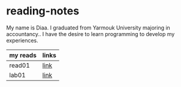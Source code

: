 # reading-notes
 My name is Diaa. I graduated from Yarmouk University majoring in accountancy..
 I have the desire to learn programming to develop my experiences.

| my reads    | links |
| ----------- | ----------- |
| read01      | [link](read01.md)       |
| lab01       |   [link](lab01.md)      |






